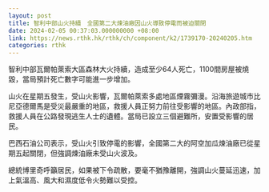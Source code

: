 ```yaml
---
layout: post
title: 智利中部山火持續　全國第二大煉油廠因山火導致停電而被迫關閉
date: 2024-02-05 00:37:03.000000000 +08:00
link: https://news.rthk.hk/rthk/ch/component/k2/1739170-20240205.htm
categories: rthk
---
```


智利中部瓦爾帕萊索大區森林大火持續，造成至少64人死亡，1100間房屋被燒毀，當局預計死亡數字可能進一步增加。

山火在星期五發生，受山火影響，瓦爾帕萊索多處地區煙霧彌漫。沿海旅遊城市比尼亞德爾馬是受災最嚴重的地區，救援人員正努力前往受影響的地區。內政部指，救援人員在公路發現逃生人士的遺體。當局已設立三個避難所，安置受影響的居民。

巴西石油公司表示，受山火引致停電的影響，全國第二大的阿空加瓜煉油廠已從星期五起關閉，但強調煉油廠未受山火波及。

總統博里奇呼籲居民，如果被下令疏散，要毫不猶豫離開，強調山火蔓延迅速，加上氣溫高、風大和濕度低令火勢難以受控。
